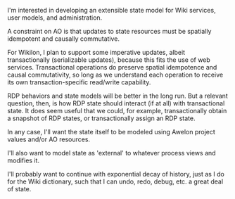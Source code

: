 
I'm interested in developing an extensible state model for Wiki services, user models, and administration. 

A constraint on AO is that updates to state resources must be spatially idempotent and causally commutative. 

For Wikilon, I plan to support some imperative updates, albeit transactionally (serializable updates), because this fits the use of web services. Transactional operations do preserve spatial idempotence and causal commutativity, so long as we understand each operation to receive its own transaction-specific read/write capability.

RDP behaviors and state models will be better in the long run. But a relevant question, then, is how RDP state should interact (if at all) with transactional state. It does seem useful that we could, for example, transactionally obtain a snapshot of RDP states, or transactionally assign an RDP state.

In any case, I'll want the state itself to be modeled using Awelon project values and/or AO resources.

I'll also want to model state as 'external' to whatever process views and modifies it.

I'll probably want to continue with exponential decay of history, just as I do for the Wiki dictionary, such that I can undo, redo, debug, etc. a great deal of state.

